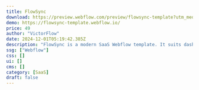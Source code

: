 ```yaml
---
title: FlowSync
download: https://preview.webflow.com/preview/flowsync-template?utm_medium=preview_link&utm_source=dashboard&utm_content=flowsync-template&preview=202bb6498d1e6392ba56ff5231e5b480&workflow=preview
demo: https://flowsync-template.webflow.io/
price: 49
author: "VictorFlow"
date: 2024-12-01T05:19:42.385Z
description: "FlowSync is a modern SaaS Webflow template. It suits dashboards, SaaS, marketing, technology, startups, project management, software, digital business, mobile apps, agencies, SEO, tech solutions, product development, and analysis websites."
ssg: ["Webflow"]
css: []
ui: []
cms: []
category: [SaaS]
draft: false
---
```

